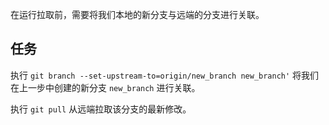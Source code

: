在运行拉取前，需要将我们本地的新分支与远端的分支进行关联。

## 任务

执行 `git branch --set-upstream-to=origin/new_branch new_branch'` 将我们在上一步中创建的新分支 `new_branch` 进行关联。

执行 `git pull` 从远端拉取该分支的最新修改。

